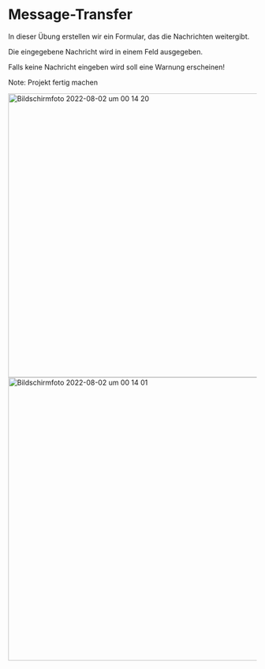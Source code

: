 # Message-Transfer

In dieser Übung erstellen wir ein Formular, das die Nachrichten weitergibt.

Die eingegebene Nachricht wird in einem Feld ausgegeben.

Falls keine Nachricht eingeben wird soll eine Warnung erscheinen!

Note: Projekt fertig machen

<img width="575" alt="Bildschirmfoto 2022-08-02 um 00 14 20" src="https://user-images.githubusercontent.com/98667941/182254718-a4717e8c-d69e-4a53-88d6-f9f1ac6770ac.png">


<img width="574" alt="Bildschirmfoto 2022-08-02 um 00 14 01" src="https://user-images.githubusercontent.com/98667941/182254683-9584c4b9-a048-401c-8aec-d15f2ce006b5.png">
